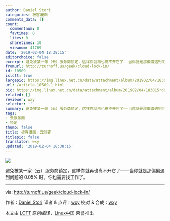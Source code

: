 ```yaml
---
author: Daniel Stori
categories: 极客漫画
comments_data: []
count:
  commentnum: 0
  favtimes: 0
  likes: 0
  sharetimes: 10
  viewnum: 41769
date: '2019-02-04 18:38:15'
editorchoice: false
excerpt: 避免被某一家（云）服务商锁定，这样你就再也离不开它了——当你就是那偏偏遇到问题的 0.05% 时，你也需要找工作了。
fromurl: http://turnoff.us/geek/cloud-lock-in/
id: 10509
islctt: true
largepic: https://img.linux.net.cn/data/attachment/album/201902/04/183015rd0gpjzkdcxsbqdi.png.large.jpg
url: /article-10509-1.html
pic: https://img.linux.net.cn/data/attachment/album/201902/04/183015rd0gpjzkdcxsbqdi.png.thumb.jpg
related: []
reviewer: wxy
selector: ''
summary: 避免被某一家（云）服务商锁定，这样你就再也离不开它了——当你就是那偏偏遇到问题的 0.05% 时，你也需要找工作了。
tags:
- 云服务商
- 锁定
thumb: false
title: 极客漫画：云锁定
titlepic: false
translator: wxy
updated: '2019-02-04 18:38:15'
---
```


![](/data/attachment/album/201902/04/183015rd0gpjzkdcxsbqdi.png)


避免被某一家（云）服务商锁定，这样你就再也离不开它了——当你就是那偏偏遇到问题的 0.05% 时，你也需要找工作了。




---


via: <http://turnoff.us/geek/cloud-lock-in/>


作者：[Daniel Stori](http://turnoff.us/about/) 译者 & 点评：[wxy](https://github.com/wxy) 校对 & 合成：[wxy](https://github.com/wxy)


本文由 [LCTT](https://github.com/LCTT/TranslateProject) 原创编译，[Linux中国](https://linux.cn/) 荣誉推出